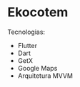 <h1>Ekocotem</h1>

<span>Tecnologias: </span>

<ul>
  <li>Flutter</li>
  <li>Dart</li>
  <li>GetX</li> 
  <li>Google Maps</li>
  <li>Arquitetura MVVM</li>
</ul>


